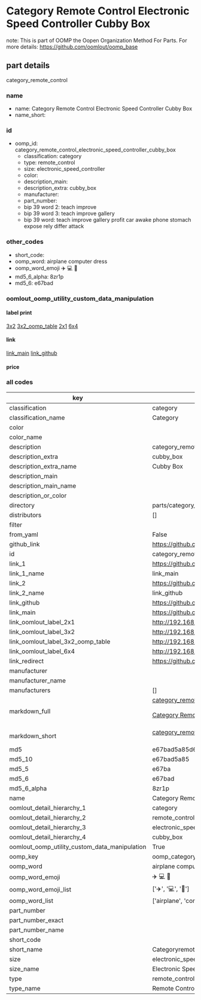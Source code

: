 # Category Remote Control Electronic Speed Controller Cubby Box  

note: This is part of OOMP the Oopen Organization Method For Parts. For more details: https://github.com/oomlout/oomp_base

##  part details
  



category_remote_control



### name
* name: Category Remote Control Electronic Speed Controller Cubby Box
* name_short: 
### id
* oomp_id: category_remote_control_electronic_speed_controller_cubby_box
  * classification: category
  * type: remote_control
  * size: electronic_speed_controller
  * color: 
  * description_main: 
  * description_extra: cubby_box
  * manufacturer: 
  * part_number: 
  * bip 39 word 2: teach improve
  * bip 39 word 3: teach improve gallery
  * bip 39 word: teach improve gallery profit car awake phone stomach expose rely differ attack

### other_codes
* short_code: 
* oomp_word: airplane computer dress
* oomp_word_emoji :airplane: :computer: :dress:
* md5_6_alpha: 8zr1p
* md5_6: e67bad






### oomlout_oomp_utility_custom_data_manipulation
#### label print
[3x2](http://192.168.1.245:1112/?label=oomp%208zr1p)
[3x2_oomp_table](http://192.168.1.108:1112/?label=oomp%208zr1p)
[2x1](http://192.168.1.242:1112/?label=oomp%208zr1p)
[6x4](http://192.168.1.55:1112/?label=oomp%208zr1p)    

#### link

[link_main](https://github.com/oomlout/oomlout_oomp_version_1_messy/tree/main/parts/category_remote_control_electronic_speed_controller_cubby_box) [link_github](https://github.com/oomlout/oomlout_oomp_version_1_messy/tree/main/parts/category_remote_control_electronic_speed_controller_cubby_box)                             

#### price







### all codes 
| key | value |  
| --- | --- |  
| classification | category |  
| classification_name | Category |  
| color |  |  
| color_name |  |  
| description | category_remote_control |  
| description_extra | cubby_box |  
| description_extra_name | Cubby Box |  
| description_main |  |  
| description_main_name |  |  
| description_or_color |   |  
| directory | parts/category_remote_control_electronic_speed_controller_cubby_box |  
| distributors | [] |  
| filter |  |  
| from_yaml | False |  
| github_link | https://github.com/oomlout/oomlout_oomp_part_src/tree/main/parts/category_remote_control_electronic_speed_controller_cubby_box |  
| id | category_remote_control_electronic_speed_controller_cubby_box |  
| link_1 | https://github.com/oomlout/oomlout_oomp_version_1_messy/tree/main/parts/category_remote_control_electronic_speed_controller_cubby_box |  
| link_1_name | link_main |  
| link_2 | https://github.com/oomlout/oomlout_oomp_version_1_messy/tree/main/parts/category_remote_control_electronic_speed_controller_cubby_box |  
| link_2_name | link_github |  
| link_github | https://github.com/oomlout/oomlout_oomp_version_1_messy/tree/main/parts/category_remote_control_electronic_speed_controller_cubby_box |  
| link_main | https://github.com/oomlout/oomlout_oomp_version_1_messy/tree/main/parts/category_remote_control_electronic_speed_controller_cubby_box |  
| link_oomlout_label_2x1 | http://192.168.1.242:1112/?label=oomp%208zr1p |  
| link_oomlout_label_3x2 | http://192.168.1.245:1112/?label=oomp%208zr1p |  
| link_oomlout_label_3x2_oomp_table | http://192.168.1.108:1112/?label=oomp%208zr1p |  
| link_oomlout_label_6x4 | http://192.168.1.55:1112/?label=oomp%208zr1p |  
| link_redirect | https://github.com/oomlout/oomlout_oomp_version_1_messy/tree/main/parts/category_remote_control_electronic_speed_controller_cubby_box |  
| manufacturer |  |  
| manufacturer_name |  |  
| manufacturers | [] |  
| markdown_full | [category_remote_control_electronic_speed_controller_cubby_box](none)<br>[](none)<br>[Category Remote Control Electronic Speed Controller Cubby Box](none)<br><br> |  
| markdown_short | [category_remote_control_electronic_speed_controller_cubby_box](none)<br><br> |  
| md5 | e67bad5a85d6347040912abcbe1c86f4 |  
| md5_10 | e67bad5a85 |  
| md5_5 | e67ba |  
| md5_6 | e67bad |  
| md5_6_alpha | 8zr1p |  
| name | Category Remote Control Electronic Speed Controller Cubby Box |  
| oomlout_detail_hierarchy_1 | category |  
| oomlout_detail_hierarchy_2 | remote_control |  
| oomlout_detail_hierarchy_3 | electronic_speed_controller |  
| oomlout_detail_hierarchy_4 | cubby_box |  
| oomlout_oomp_utility_custom_data_manipulation | True |  
| oomp_key | oomp_category_remote_control_electronic_speed_controller_cubby_box |  
| oomp_word | airplane computer dress |  
| oomp_word_emoji | :airplane: :computer: :dress: |  
| oomp_word_emoji_list | [':airplane:', ':computer:', ':dress:'] |  
| oomp_word_list | ['airplane', 'computer', 'dress'] |  
| part_number |  |  
| part_number_exact |  |  
| part_number_name |  |  
| short_code |  |  
| short_name | Categoryremotecontrol |  
| size | electronic_speed_controller |  
| size_name | Electronic Speed Controller |  
| type | remote_control |  
| type_name | Remote Control |  
